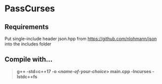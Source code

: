 # PassCurses

## Requirements
Put single-include header json.hpp from https://github.com/nlohmann/json into the includes folder

## Compile with...
> __g++ -std=c++17 -o <*name-of-your-choice*> main.cpp -lncurses -lstdc++fs__

